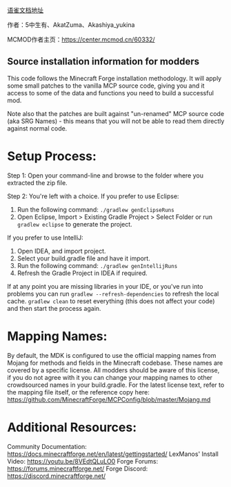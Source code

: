 
[语雀文档地址](https://www.yuque.com/u39444834/dgakrb/gt2eg4whuq7hcvwf?singleDoc#)

作者：5中生有、AkatZuma、Akashiya_yukina

MCMOD作者主页：https://center.mcmod.cn/60332/

Source installation information for modders
-------------------------------------------
This code follows the Minecraft Forge installation methodology. It will apply
some small patches to the vanilla MCP source code, giving you and it access 
to some of the data and functions you need to build a successful mod.

Note also that the patches are built against "un-renamed" MCP source code (aka
SRG Names) - this means that you will not be able to read them directly against
normal code.

Setup Process:
==============================

Step 1: Open your command-line and browse to the folder where you extracted the zip file.

Step 2: You're left with a choice.
If you prefer to use Eclipse:
1. Run the following command: `./gradlew genEclipseRuns`
2. Open Eclipse, Import > Existing Gradle Project > Select Folder 
   or run `gradlew eclipse` to generate the project.

If you prefer to use IntelliJ:
1. Open IDEA, and import project.
2. Select your build.gradle file and have it import.
3. Run the following command: `./gradlew genIntellijRuns`
4. Refresh the Gradle Project in IDEA if required.

If at any point you are missing libraries in your IDE, or you've run into problems you can 
run `gradlew --refresh-dependencies` to refresh the local cache. `gradlew clean` to reset everything 
(this does not affect your code) and then start the process again.

Mapping Names:
=============================
By default, the MDK is configured to use the official mapping names from Mojang for methods and fields 
in the Minecraft codebase. These names are covered by a specific license. All modders should be aware of this
license, if you do not agree with it you can change your mapping names to other crowdsourced names in your 
build.gradle. For the latest license text, refer to the mapping file itself, or the reference copy here:
https://github.com/MinecraftForge/MCPConfig/blob/master/Mojang.md

Additional Resources: 
=========================
Community Documentation: https://docs.minecraftforge.net/en/latest/gettingstarted/
LexManos' Install Video: https://youtu.be/8VEdtQLuLO0
Forge Forums: https://forums.minecraftforge.net/
Forge Discord: https://discord.minecraftforge.net/
